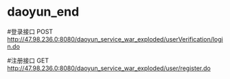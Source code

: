 # daoyun_end

#登录接口
POST http://47.98.236.0:8080/daoyun_service_war_exploded/userVerification/login.do

#注册接口
GET http://47.98.236.0:8080/daoyun_service_war_exploded/user/register.do
